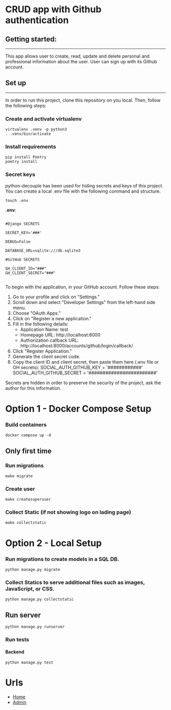 # CRUD app with Github authentication 

## Getting started:

---
This app allows user to create, read, update and delete personal and professional information about the user. User can sign up with its Github account. 


## Set up

---
In order to run this project, clone this repository on you local. Then, follow the following steps:

### Create and activate virtualenv
```commandline
virtualenv .venv -p python3
. .venv/bin/activate
```

### Install requirements
```commandline
pip install Poetry
poetry install
```

### Secret keys
python-decouple has been used for hiding secrets and keys of this project. You can create a local .env file with the following command and structure.

```commandline
touch .env
```
**.env**:
```

#Django SECRETS

SECRET_KEY='###'

DEBUG=False

DATABASE_URL=sqlite:///db.sqlite3

#GitHub SECRETS

GH_CLIENT_ID="###"
GH_CLIENT_SECRET="###"


``` 

To begin with the application, in your GitHub account. Follow these steps:

1. Go to your profile and click on "Settings."
2. Scroll down and select "Developer Settings" from the left-hand side menu.
3. Choose "OAuth Apps."
4. Click on "Register a new application."
5. Fill in the following details:
   - Application Name: test
   - Homepage URL: http://localhost:8000
   - Authorization callback URL: http://localhost:8000/accounts/github/login/callback/
6. Click "Register Application."
7. Generate the client secret code.
8. Copy the client ID and client secret, then paste them here (.env file or GH secrets):
   SOCIAL_AUTH_GITHUB_KEY = '############'
   SOCIAL_AUTH_GITHUB_SECRET = '########################'

Secrets are hidden in order to preserve the security of the project, ask the author for this information.

# Option 1 - Docker Compose Setup

### Build containers
```commandline
docker compose up -d
```
## Only first time
### Run migrations
```commandline
make migrate
```
### Create user
```commandline
make createsuperuser
```
### Collect Static (if not showing logo on lading page)
```commandline
make collectstatic
```

# Option 2 - Local Setup

### Run migrations to create models in a SQL DB.
```commandline
python manage.py migrate
```

### Collect Statics to serve additional files such as images, JavaScript, or CSS.
```commandline
python manage.py collectstatic
```

## Run server

```commandline
python manage.py runserver
```

### Run tests

#### Backend
```commandline
python manage.py test
```
# Urls
- [Home](http://localhost:8000)
- [Admin](http://localhost:8000/admin)